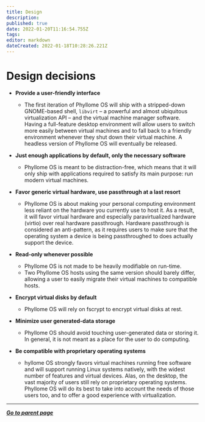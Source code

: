 ```yaml
---
title: Design
description: 
published: true
date: 2022-01-20T11:16:54.755Z
tags: 
editor: markdown
dateCreated: 2022-01-18T10:28:26.221Z
---
```


# Design decisions

* **Provide a user-friendly interface**
	* The first iteration of Phyllome OS will ship with a stripped-down GNOME-based shell, `libvirt` – a powerful and almost ubiquitous virtualization API – and the virtual machine manager software. Having a full-feature desktop environment will allow users to switch more easily between virtual machines and to fall back to a friendly environment whenever they shut down their virtual machine. A headless version of Phyllome OS will  eventually be released.
  
* **Just enough applications by default, only the necessary software**
	* Phyllome OS is meant to be distraction-free, which means that it will only ship with applications required to satisfy its main purpose: run modern virtual machines.
  
* **Favor generic virtual hardware, use passthrough at a last resort**
	* Phyllome OS is about making your personal computing environment less reliant on the hardware you currently use to host it. As a result, it will favor virtual hardware and especially paravirtualized hardware (virtio) over real hardware passthrough. Hardware passthrough is considered an anti-pattern, as it requires users to make sure that the operating system a device is being passthroughed to does actually support the device.
  
* **Read-only whenever possible**
	* Phyllome OS is not made to be heavily modifiable on run-time.
  * Two Phyllome OS hosts using the same version should barely differ, allowing a user to easily migrate their virtual machines to compatible hosts.
  
* **Encrypt virtual disks by default**
	* Phyllome OS will rely on fscrypt to encrypt virtual disks at rest.
  
* **Minimize user generated-data storage**
	* Phyllome OS should avoid touching user-generated data or storing it. In general, it is not meant as a place for the user to do computing.
  
* **Be compatible with proprietary operating systems**
	* hyllome OS strongly favors virtual machines running free software and will support running Linux systems natively, with the widest number of features and virtual devices. Alas, on the desktop, the vast majority of users still rely on proprietary operating systems. Phyllome OS will do its best to take into account the needs of those users too, and to offer a good experience with virtualization.
  
---

*[**Go to parent page**](/phyllomeos/)*